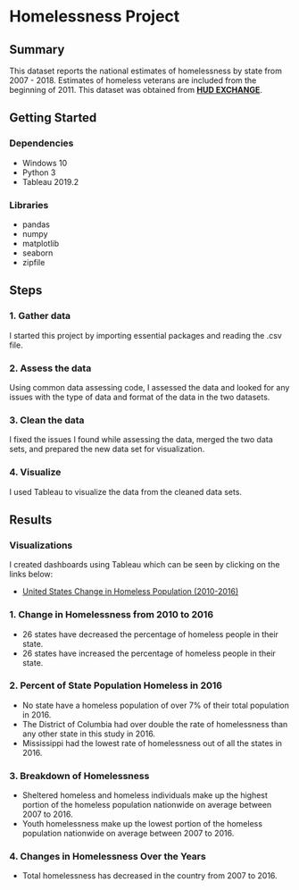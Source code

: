 # Homelessness Project

## Summary
This dataset reports the national estimates of homelessness by state from 2007 - 2018. Estimates of homeless veterans are included from the beginning of 2011. This dataset was obtained from [**HUD EXCHANGE**](https://www.hudexchange.info/resource/3031/pit-and-hic-data-since-2007/).

## Getting Started
### Dependencies
- Windows 10
- Python 3
- Tableau 2019.2

### Libraries
- pandas
- numpy
- matplotlib
- seaborn
- zipfile

## Steps
### 1. Gather data
I started this project by importing essential packages and reading the .csv file. 

### 2. Assess the data 
Using common data assessing code, I assessed the data and looked for any issues with the type of data and format of the data in the two datasets. 

### 3. Clean the data
I fixed the issues I found while assessing the data, merged the two data sets, and prepared the new data set for visualization.

### 4. Visualize
I used Tableau to visualize the data from the cleaned data sets.

## Results
### Visualizations
I created dashboards using Tableau which can be seen by clicking on the links below:
- [United States Change in Homeless Population (2010-2016)](https://public.tableau.com/shared/TMFGJHCTC?:display_count=yes&:origin=viz_share_link)

### 1. Change in Homelessness from 2010 to 2016
- 26 states have decreased the percentage of homeless people in their state.
- 26 states have increased the percentage of homeless people in their state.

### 2. Percent of State Population Homeless in 2016
- No state have a homeless population of over 7% of their total population in 2016.
- The District of Columbia had over double the rate of homelessness than any other state in this study in 2016.
- Mississippi had the lowest rate of homelessness out of all the states in 2016.

### 3. Breakdown of Homelessness
- Sheltered homeless and homeless individuals make up the highest portion of the homeless population nationwide on average between 2007 to 2016.
- Youth homelessness make up the lowest portion of the homeless population nationwide on average between 2007 to 2016.

### 4. Changes in Homelessness Over the Years
- Total homelessness has decreased in the country from 2007 to 2016.
